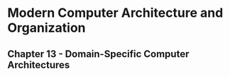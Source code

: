 # Modern Computer Architecture and Organization
## Chapter 13 - Domain-Specific Computer Architectures

